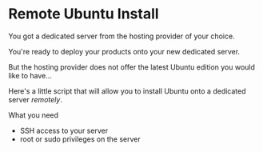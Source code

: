 Remote Ubuntu Install
=====================

You got a dedicated server from the hosting provider of your choice.

You're ready to deploy your products onto your new dedicated server.

But the hosting provider does not offer the latest Ubuntu edition you would like to have...

Here's a little script that will allow you to install Ubuntu onto a dedicated server *remotely*.

What you need

- SSH access to your server
- root or sudo privileges on the server



